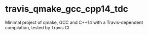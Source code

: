 # travis_qmake_gcc_cpp14_tdc
Minimal project of qmake, GCC and C++14 with a Travis-dependent compilation, tested by Travis CI
